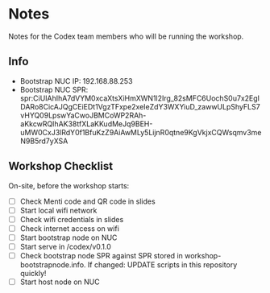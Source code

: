 # Notes
Notes for the Codex team members who will be running the workshop.

## Info
 - Bootstrap NUC IP: 192.168.88.253
 - Bootstrap NUC SPR: spr:CiUIAhIhA7dVYM0xcaXtsXiHmXWN1l2Irg_82sMFC6UochS0u7x2EgIDARo8CicAJQgCEiEDt1VgzTFxpe2xeIeZdY3WXYiuD_zawwULpShyFLS7vHYQ09LpswYaCwoJBMCoWP2RAh-aKkcwRQIhAK38tfXLaKKudMeJq9BEH-uMW0CxJ3lRdY0f1BfuKzZ9AiAwMLy5LijnR0qtne9KgVkjxCQWsqmv3meN9B5rd7yXSA

## Workshop Checklist
On-site, before the workshop starts:
 - [ ] Check Menti code and QR code in slides
 - [ ] Start local wifi network
 - [ ] Check wifi credentials in slides
 - [ ] Check internet access on wifi
 - [ ] Start bootstrap node on NUC
 - [ ] Start serve in /codex/v0.1.0
 - [ ] Check bootstrap node SPR against SPR stored in workshop-bootstrapnode.info. If changed: UPDATE scripts in this repository quickly!
 - [ ] Start host node on NUC
